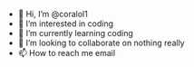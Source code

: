 - 👋 Hi, I’m @coralol1
- 👀 I’m interested in coding
- 🌱 I’m currently learning coding
- 💞️ I’m looking to collaborate on nothing really
- 📫 How to reach me email

<!---
coralol1/coralol1 is a ✨ special ✨ repository because its `README.md` (this file) appears on your GitHub profile.
You can click the Preview link to take a look at your changes.
--->
